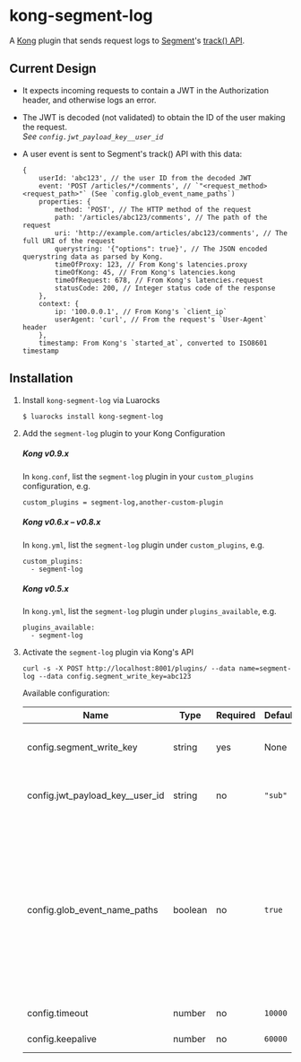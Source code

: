 # kong-segment-log

A [Kong](https://getkong.org) plugin that sends request logs to [Segment](https://segment.com)'s [track() API](https://segment.com/docs/sources/server/http/#track).

## Current Design

* It expects incoming requests to contain a JWT in the Authorization header, and otherwise logs an error.
* The JWT is decoded (not validated) to obtain the ID of the user making the request.  
    *See `config.jwt_payload_key__user_id`*
* A user event is sent to Segment's track() API with this data:

    ```
    {
        userId: 'abc123', // the user ID from the decoded JWT
        event: 'POST /articles/*/comments', // `"<request_method> <request_path>"` (See `config.glob_event_name_paths`)
        properties: {
            method: 'POST', // The HTTP method of the request
            path: '/articles/abc123/comments', // The path of the request
            uri: 'http://example.com/articles/abc123/comments', // The full URI of the request
            querystring: '{"options": true}', // The JSON encoded querystring data as parsed by Kong.
            timeOfProxy: 123, // From Kong's latencies.proxy
            timeOfKong: 45, // From Kong's latencies.kong
            timeOfRequest: 678, // From Kong's latencies.request
            statusCode: 200, // Integer status code of the response
        },
        context: {
            ip: '100.0.0.1', // From Kong's `client_ip`
            userAgent: 'curl', // From the request's `User-Agent` header
        },
        timestamp: From Kong's `started_at`, converted to ISO8601 timestamp
    ```

## Installation
1. Install `kong-segment-log` via Luarocks
    ```
    $ luarocks install kong-segment-log
    ```
1. Add the `segment-log` plugin to your Kong Configuration
    ##### Kong v0.9.x
    In `kong.conf`, list the `segment-log` plugin in your `custom_plugins` configuration, e.g.
    ```
    custom_plugins = segment-log,another-custom-plugin
    ```
    ##### Kong v0.6.x – v0.8.x
    In `kong.yml`, list the `segment-log` plugin under `custom_plugins`, e.g.
    ```
    custom_plugins:
      - segment-log
    ```
    ##### Kong v0.5.x
    In `kong.yml`, list the `segment-log` plugin under `plugins_available`, e.g.
    ```
    plugins_available:
      - segment-log
    ```
1. Activate the `segment-log` plugin via Kong's API
    ```
    curl -s -X POST http://localhost:8001/plugins/ --data name=segment-log --data config.segment_write_key=abc123
    ```
    Available configuration:

    Name | Type | Required | Default | Description / Notes
    ---- | ---- | -------- | ------- | -------------------
    config.segment_write_key | string | yes | None | The "write key" for your Segment Source – comes from your segment source > Settings
    config.jwt_payload_key__user_id | string | no | `"sub"` | The name of the property from the JWT payload whose value contains the user ID
    config.glob_event_name_paths | boolean | no | `true` | Whether to glob routes containing numeric path components in the event name. If `true`, A POST request to `/articles/abc123/comments` will be tracked in Segment with the event name `POST /articles/*/comments`. If `false`, the event name will be `POST /articles/abc123/comments`. The original request path is always available in the Segment event's properties, as `path`.
    config.timeout | number | no | `10000` | Timeout for the request to Segment
    config.keepalive | number | no | `60000` | Keepalive for the request to Segment
